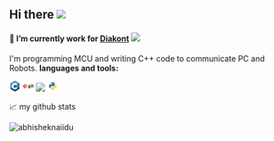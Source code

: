 ## Hi there <img src="https://media.giphy.com/media/hvRJCLFzcasrR4ia7z/giphy.gif" width="25px">
#### 🔭 I’m currently work for [Diakont](http://www.diakont.ru/home.html) <code><img height="30" src="http://www.diakont.ru/uploads/sitelogo/1525329517_1467369681_logo.png"></code> 
I'm programming MCU and writing C++ code to communicate PC and Robots.
**languages and tools:** 

<code><img height="20" src="https://raw.githubusercontent.com/github/explore/80688e429a7d4ef2fca1e82350fe8e3517d3494d/topics/cpp/cpp.png"></code>
<code><img height="20" src="https://raw.githubusercontent.com/github/explore/80688e429a7d4ef2fca1e82350fe8e3517d3494d/topics/git/git.png"></code>
<code><img height="20" src="https://ethercat.org/images/template/logo.gif"></code>
<code><img height="20" src="https://raw.githubusercontent.com/github/explore/80688e429a7d4ef2fca1e82350fe8e3517d3494d/topics/python/python.png"></code>

 

📈 my github stats

<p align="left"> <img src="https://github-readme-stats.vercel.app/api?username=SozonovAA&show_icons=true&theme=gotham" alt="abhisheknaiidu" />

<!--
**SozonovAA/SozonovAA** is a ✨ _special_ ✨ repository because its `README.md` (this file) appears on your GitHub profile.

Here are some ideas to get you started:

- 🔭 I’m currently working on ...
- 🌱 I’m currently learning ...
- 👯 I’m looking to collaborate on ...
- 🤔 I’m looking for help with ...
- 💬 Ask me about ...
- 📫 How to reach me: ...
- 😄 Pronouns: ...
- ⚡ Fun fact: ...
-->
